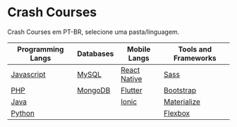 # Crash Courses
Crash Courses em PT-BR, selecione uma pasta/linguagem.

| Programming Langs         | Databases           | Mobile Langs                  | Tools and Frameworks        |
| ------------------------- | ------------------- | ----------------------------- | --------------------------- |
| [Javascript](/javascript) | [MySQL](/mysql)     | [React Native](/react-native) | [Sass](/sass)               |
| [PHP](/php)               | [MongoDB](/mongodb) | [Flutter](/flutter)           | [Bootstrap](/bootstrap)     |
| [Java](/java)             |                     | [Ionic](/ionic)               | [Materialize](/materialize) |
| [Python](/python)         |                     |                               | [Flexbox](/flexbox)         |
